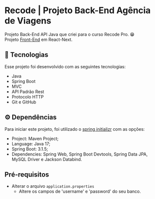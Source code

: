 # Recode | Projeto Back-End Agência de Viagens

Projeto Back-End API Java que criei para o curso Recode Pro. 😁 <br>
Projeto [Front-End](https://github.com/PatsFerrer/ProjetoMod5-FrontEnd-ReactNext) em React-Next.

## 🚀 Tecnologias
Esse projeto foi desenvolvido com as seguintes tecnologias:

- Java
- Spring Boot
- MVC
- API Padrão Rest
- Protocolo HTTP
- Git e GitHub

## ⚙️ Dependências
Para iniciar este projeto, foi utilizado o [spring initializr](https://start.spring.io) com as opções:

- Project: Maven Project;
- Language: Java 17;
- Spring Boot: 3.1.5;
- Dependencies: Spring Web, Spring Boot Devtools, Spring Data JPA, MySQL Driver e Jackson Databind.

## Pré-requisitos
- Alterar o arquivo `application.properties`
  - Altere os campos de 'username' e 'password' do seu banco.

